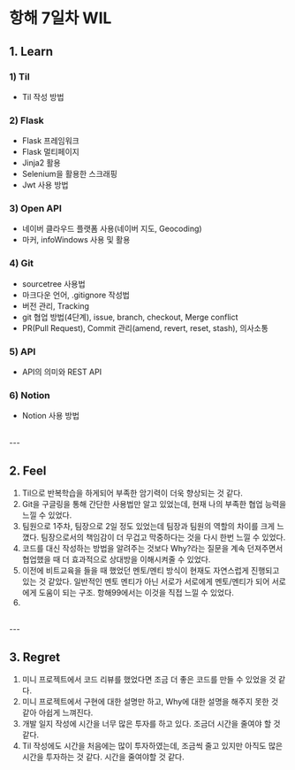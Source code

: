 # 항해 7일차 WIL

## 1. Learn

### 1) Til
  * Til 작성 방법

### 2) Flask
  * Flask 프레임워크
  * Flask 멀티페이지
  * Jinja2 활용
  * Selenium을 활용한 스크래핑
  * Jwt 사용 방법

### 3) Open API
  * 네이버 클라우드 플랫폼 사용(네이버 지도, Geocoding)
  * 마커, infoWindows 사용 및 활용

### 4) Git
  * sourcetree 사용법
  * 마크다운 언어, .gitignore 작성법
  * 버전 관리, Tracking
  * git 협업 방법(4단계), issue, branch, checkout, Merge conflict
  * PR(Pull Request), Commit 관리(amend, revert, reset, stash), 의사소통

### 5) API
  * API의 의미와 REST API 

### 6) Notion
  * Notion 사용 방법

<br />
---
<br />

## 2. Feel
  1. Til으로 반복학습을 하게되어 부족한 암기력이 더욱 향상되는 것 같다.
  2. Git을 구글링을 통해 간단한 사용법만 알고 있었는데, 현재 나의 부족한 협업 능력을 느낄 수 있었다.
  3. 팀원으로 1주차, 팀장으로 2일 정도 있었는데 팀장과 팀원의 역할의 차이를 크게 느꼈다. 팀장으로서의 책임감이 더 무겁고 막중하다는 것을 다시 한번 느낄 수 있었다.
  4. 코드를 대신 작성하는 방법을 알려주는 것보다 Why?라는 질문을 계속 던져주면서 협업했을 때 더 효과적으로 상대방을 이해시켜줄 수 있었다.
  5. 이전에 비트교육을 들을 때 했었던 멘토/멘티 방식이 현재도 자연스럽게 진행되고 있는 것 같았다. 일반적인 멘토 멘티가 아닌 서로가 서로에게 멘토/멘티가 되어 서로에게 도움이 되는 구조. 항해99에서는 이것을 직접 느낄 수 있었다.
  6. 

<br />
---
<br />

## 3. Regret
  1. 미니 프로젝트에서 코드 리뷰를 했었다면 조금 더 좋은 코드를 만들 수 있었을 것 같다.
  2. 미니 프로젝트에서 구현에 대한 설명만 하고, Why에 대한 설명을 해주지 못한 것 같아 아쉽게 느껴진다.
  3. 개발 일지 작성에 시간을 너무 많은 투자를 하고 있다. 조금더 시간을 줄여야 할 것 같다.
  4. Til 작성에도 시간을 처음에는 많이 투자하였는데, 조금씩 줄고 있지만 아직도 많은 시간을 투자하는 것 같다. 시간을 줄여야할 것 같다.
